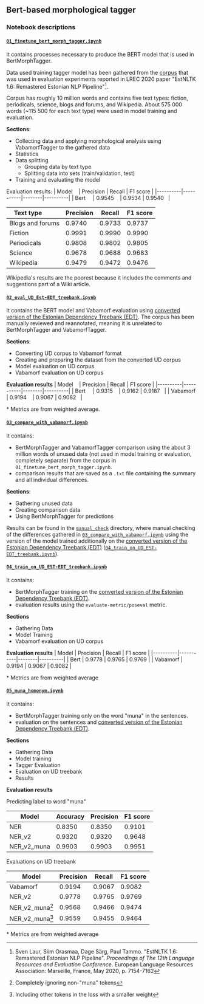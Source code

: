 ## Bert-based morphological tagger

### Notebook descriptions

#### [`01_finetune_bert_morph_tagger.ipynb`](01_finetune_bert_morph_tagger.ipynb)
It contains processes necessary to produce the BERT model that is used in BertMorphTagger.

Data used training tagger model has been gathered from the [corpus](https://github.com/estnltk/eval_experiments_lrec_2020/blob/master/scripts_and_data/enc2017_selection_plain_texts_json.zip) that was used in evaluation experiments reported in LREC 2020 paper "EstNLTK 1.6: Remastered Estonian NLP Pipeline"[^1].

Corpus has roughly 10 million words and contains five text types: fiction, periodicals, science, blogs and forums, and Wikipedia. About 575 000 words (~115 500 for each text type) were used in model training and evaluation.

**Sections**:
* Collecting data and applying morphological analysis using VabamorfTagger to the gathered data
* Statistics
* Data splitting
  * Grouping data by text type
  * Splitting data into sets (train/validation, test)
* Training and evaluating the model

Evaluation results:
| Model    | Precision | Recall | F1 score |
|----------|-----------|--------|----------|
| Bert     | 0.9545    | 0.9534 | 0.9540   |

| Text type        | Precision | Recall | F1 score |
|------------------|-----------|--------|----------|
| Blogs and forums | 0.9740    | 0.9733 | 0.9737   |
| Fiction          | 0.9991    | 0.9990 | 0.9990   |
| Periodicals      | 0.9808    | 0.9802 | 0.9805   |
| Science          | 0.9678    | 0.9688 | 0.9683   |
| Wikipedia        | 0.9479    | 0.9472 | 0.9476   |

Wikipedia's results are the poorest because it includes the comments and suggestions part of a Wiki article.

#### [`02_eval_UD_Est-EDT_treebank.ipynb`](02_eval_UD_Est-EDT_treebank.ipynb)
It contains the BERT model and Vabamorf evaluation using [converted version of the Estonian Dependency Treebank (EDT)](https://github.com/UniversalDependencies/UD_Estonian-EDT). The corpus has been manually reviewed and reannotated, meaning it is unrelated to BertMorphTagger and VabamorfTagger.

**Sections**:
* Converting UD corpus to Vabamorf format
* Creating and preparing the dataset from the converted UD corpus
* Model evaluation on UD corpus
* Vabamorf evaluation on UD corpus

**Evaluation results**
| Model    | Precision | Recall | F1 score |
|----------|-----------|--------|----------|
| Bert     | 0.9315    | 0.9162 | 0.9187   |
| Vabamorf | 0.9194    | 0.9067 | 0.9082   |

\* Metrics are from weighted average.

#### [`03_compare_with_vabamorf.ipynb`](03_compare_with_vabamorf.ipynb)
It contains:
* BertMorphTagger and VabamorfTagger comparison using the about 3 million words of unused data (not used in model training or evaluation, completely separate) from the corpus in `01_finetune_bert_morph_tagger.ipynb`. 
* comparison results that are saved as a `.txt` file containing the summary and all individual differences.

**Sections**:
* Gathering unused data
* Creating comparison data
* Using BertMorphTagger for predictions

Results can be found in the [`manual_check`](./manual_check/) directory, where manual checking of the differences gathered in [`03_compare_with_vabamorf.ipynb`](03_compare_with_vabamorf.ipynb) using the version of the model trained additionally on the [converted version of the Estonian Dependency Treebank (EDT)](https://github.com/UniversalDependencies/UD_Estonian-EDT)  ([`04_train_on_UD_EST-EDT_treebank.ipynb`](#04_train_on_ud_est-edt_treebankipynb)).

#### [`04_train_on_UD_EST-EDT_treebank.ipynb`](#04_train_on_ud_est-edt_treebankipynb)
It contains:
* BertMorphTagger training on the [converted version of the Estonian Dependency Treebank (EDT)](https://github.com/UniversalDependencies/UD_Estonian-EDT).
* evaluation results using the `evaluate-metric/poseval` metric.

**Sections**
* Gathering Data
* Model Training
* Vabamorf evaluation on UD corpus

**Evaluation results**
| Model    | Precision | Recall | F1 score |
|----------|-----------|--------|----------|
| Bert     | 0.9778    | 0.9765 | 0.9769   |
| Vabamorf | 0.9194    | 0.9067 | 0.9082   |

\* Metrics are from weighted average

#### [`05_muna_homonym.ipynb`](#05_muna_homonym.ipynb)
It contains:
* BertMorphTagger training only on the word "muna" in the sentences.
* evaluation on the sentences and [converted version of the Estonian Dependency Treebank (EDT)](https://github.com/UniversalDependencies/UD_Estonian-EDT).

**Sections**
* Gathering Data
* Model training
* Tagger Evaluation
* Evaluation on UD treebank
* Results

**Evaluation results**

Predicting label to word "muna"

| Model       | Accuracy  | Precision | F1 score |
|-------------|-----------|-----------|----------|
| NER         | 0.8350    | 0.8350    | 0.9101   |
| NER_v2      | 0.9320    | 0.9320    | 0.9648   |
| NER_v2_muna | 0.9903    | 0.9903    | 0.9951   |



Evaluations on UD treebank

| Model             | Precision | Recall | F1 score |
|-------------------|-----------|--------|----------|
| Vabamorf          | 0.9194    | 0.9067 | 0.9082   |
| NER_v2            | 0.9778    | 0.9765 | 0.9769   |
| NER_v2_muna[^2]   | 0.9568    | 0.9466 | 0.9474   |
| NER_v2_muna[^3]   | 0.9559    | 0.9455 | 0.9464   |

\* Metrics are from weighted average

[^1]: Sven Laur, Siim Orasmaa, Dage Särg, Paul Tammo. "EstNLTK 1.6: Remastered Estonian NLP Pipeline". *Proceedings of The 12th Language Resources and Evaluation Conference*. European Language Resources Association: Marseille, France, May 2020, p. 7154-7162

[^2]: Completely ignoring non-"muna" tokens
[^3]: Including other tokens in the loss with a smaller weight